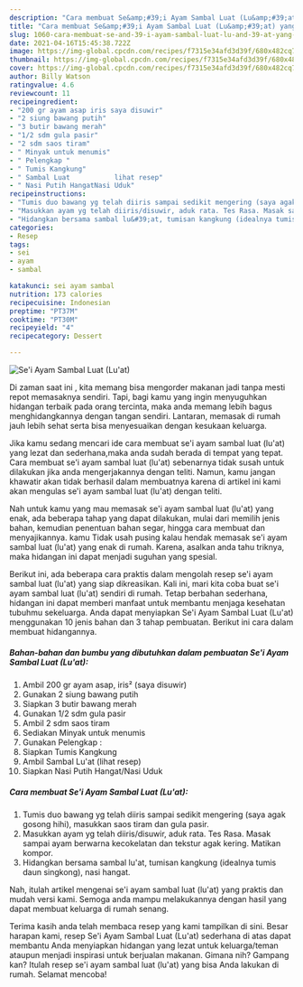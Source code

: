 ```yaml
---
description: "Cara membuat Se&amp;#39;i Ayam Sambal Luat (Lu&amp;#39;at) yang nikmat dan Mudah Dibuat"
title: "Cara membuat Se&amp;#39;i Ayam Sambal Luat (Lu&amp;#39;at) yang nikmat dan Mudah Dibuat"
slug: 1060-cara-membuat-se-and-39-i-ayam-sambal-luat-lu-and-39-at-yang-nikmat-dan-mudah-dibuat
date: 2021-04-16T15:45:38.722Z
image: https://img-global.cpcdn.com/recipes/f7315e34afd3d39f/680x482cq70/sei-ayam-sambal-luat-luat-foto-resep-utama.jpg
thumbnail: https://img-global.cpcdn.com/recipes/f7315e34afd3d39f/680x482cq70/sei-ayam-sambal-luat-luat-foto-resep-utama.jpg
cover: https://img-global.cpcdn.com/recipes/f7315e34afd3d39f/680x482cq70/sei-ayam-sambal-luat-luat-foto-resep-utama.jpg
author: Billy Watson
ratingvalue: 4.6
reviewcount: 11
recipeingredient:
- "200 gr ayam asap iris saya disuwir"
- "2 siung bawang putih"
- "3 butir bawang merah"
- "1/2 sdm gula pasir"
- "2 sdm saos tiram"
- " Minyak untuk menumis"
- " Pelengkap "
- " Tumis Kangkung"
- " Sambal Luat           lihat resep"
- " Nasi Putih HangatNasi Uduk"
recipeinstructions:
- "Tumis duo bawang yg telah diiris sampai sedikit mengering (saya agak gosong hihi), masukkan saos tiram dan gula pasir."
- "Masukkan ayam yg telah diiris/disuwir, aduk rata. Tes Rasa. Masak sampai ayam berwarna kecokelatan dan tekstur agak kering. Matikan kompor."
- "Hidangkan bersama sambal lu&#39;at, tumisan kangkung (idealnya tumis daun singkong), nasi hangat."
categories:
- Resep
tags:
- sei
- ayam
- sambal

katakunci: sei ayam sambal 
nutrition: 173 calories
recipecuisine: Indonesian
preptime: "PT37M"
cooktime: "PT30M"
recipeyield: "4"
recipecategory: Dessert

---
```



![Se&#39;i Ayam Sambal Luat (Lu&#39;at)](https://img-global.cpcdn.com/recipes/f7315e34afd3d39f/680x482cq70/sei-ayam-sambal-luat-luat-foto-resep-utama.jpg)

Di zaman  saat ini , kita memang bisa mengorder makanan jadi tanpa mesti repot memasaknya sendiri. Tapi, bagi kamu yang ingin menyuguhkan hidangan terbaik pada orang tercinta, maka anda memang lebih bagus menghidangkannya dengan tangan sendiri. Lantaran, memasak di rumah jauh lebih sehat serta bisa menyesuaikan dengan kesukaan keluarga.

Jika kamu sedang mencari ide cara membuat se&#39;i ayam sambal luat (lu&#39;at) yang lezat dan sederhana,maka anda sudah berada di tempat yang tepat. Cara membuat se&#39;i ayam sambal luat (lu&#39;at)  sebenarnya tidak susah untuk dilakukan jika anda mengerjakannya dengan teliti. Namun, kamu jangan khawatir akan tidak berhasil dalam membuatnya 
karena di artikel ini kami akan mengulas se&#39;i ayam sambal luat (lu&#39;at) dengan teliti.  



Nah untuk kamu yang mau memasak se&#39;i ayam sambal luat (lu&#39;at) yang enak, ada beberapa tahap yang dapat dilakukan, mulai dari memilih jenis bahan, kemudian penentuan bahan segar, hingga cara membuat dan menyajikannya. kamu Tidak usah pusing kalau hendak memasak se&#39;i ayam sambal luat (lu&#39;at) yang enak di rumah. Karena, asalkan anda  tahu triknya, maka hidangan ini dapat menjadi suguhan yang spesial.

Berikut ini, ada beberapa cara praktis  dalam mengolah resep se&#39;i ayam sambal luat (lu&#39;at) yang siap dikreasikan. Kali ini, mari kita coba buat se&#39;i ayam sambal luat (lu&#39;at) sendiri di rumah. Tetap berbahan sederhana, hidangan ini dapat memberi manfaat untuk membantu menjaga kesehatan tubuhmu sekeluarga. Anda dapat menyiapkan Se&#39;i Ayam Sambal Luat (Lu&#39;at) menggunakan 10 jenis bahan dan 3 tahap pembuatan. Berikut ini cara dalam membuat hidangannya.

<!--inarticleads1-->

##### Bahan-bahan dan bumbu yang dibutuhkan dalam pembuatan Se&#39;i Ayam Sambal Luat (Lu&#39;at):

1. Ambil 200 gr ayam asap, iris² (saya disuwir)
1. Gunakan 2 siung bawang putih
1. Siapkan 3 butir bawang merah
1. Gunakan 1/2 sdm gula pasir
1. Ambil 2 sdm saos tiram
1. Sediakan  Minyak untuk menumis
1. Gunakan  Pelengkap :
1. Siapkan  Tumis Kangkung
1. Ambil  Sambal Lu&#39;at           (lihat resep)
1. Siapkan  Nasi Putih Hangat/Nasi Uduk




<!--inarticleads2-->

##### Cara membuat Se&#39;i Ayam Sambal Luat (Lu&#39;at):

1. Tumis duo bawang yg telah diiris sampai sedikit mengering (saya agak gosong hihi), masukkan saos tiram dan gula pasir.
1. Masukkan ayam yg telah diiris/disuwir, aduk rata. Tes Rasa. Masak sampai ayam berwarna kecokelatan dan tekstur agak kering. Matikan kompor.
1. Hidangkan bersama sambal lu&#39;at, tumisan kangkung (idealnya tumis daun singkong), nasi hangat.




Nah, itulah artikel mengenai  se&#39;i ayam sambal luat (lu&#39;at)  yang praktis dan mudah versi kami. Semoga anda mampu melakukannya dengan hasil yang dapat membuat keluarga di rumah senang. 

Terima kasih anda telah membaca resep yang kami tampilkan di sini. Besar harapan kami, resep  Se&#39;i Ayam Sambal Luat (Lu&#39;at) sederhana di atas dapat membantu Anda menyiapkan hidangan yang lezat untuk keluarga/teman ataupun menjadi inspirasi untuk berjualan makanan. Gimana nih? Gampang kan? Itulah resep se&#39;i ayam sambal luat (lu&#39;at) yang bisa Anda lakukan di rumah. Selamat mencoba!


